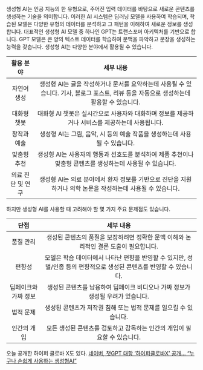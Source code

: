 생성형 AI는 인공 지능의 한 유형으로, 주어진 입력 데이터를 바탕으로 새로운 콘텐츠를 생성하는 기술을 의미합니다. 이러한 AI 시스템은 딥러닝 모델을 사용하여 학습되며, 학습된 모델은 다양한 유형의 데이터를 분석하고 그 패턴을 이해하여 새로운 정보를 생성합니다.
대표적인 생성형 AI 모델 중 하나인 GPT는 트랜스포머 아키텍처를 기반으로 합니다. GPT 모델은 큰 양의 텍스트 데이터를 학습하여 문맥을 파악하고 문장을 생성하는 능력을 갖춥니다. 생성형 AI는 다양한 분야에서 활용될 수 있습니다.


|활용 분야| 세부 내용 |
|:---:|:---:|
|자연어 생성|생성형 AI는 글을 작성하거나 문서를 요약하는데 사용될 수 있습니다. 기사, 블로그 포스트, 리뷰 등을 자동으로 생성하는데 활용할 수 있습니다.|
|대화형 챗봇|대화형 AI 챗봇은 실시간으로 사용자와 대화하며 정보를 제공하거나 서비스를 제공하는데 사용됩니다.|
|창작과 예술|생성형 AI는 그림, 음악, 시 등의 예술 작품을 생성하는데 사용될 수 있습니다.|
|맞춤형 추천|생성형 AI는 사용자의 행동과 선호도를 분석하여 제품 추천이나 맞춤형 콘텐츠를 생성하는데 사용될 수 있습니다.|
|의료 진단 및 연구|생성형 AI는 의료 분야에서 환자 정보를 기반으로 진단을 지원하거나 의학 논문을 작성하는데 사용될 수 있습니다.|


하지만 생성형 AI를 사용할 때 고려해야 할 몇 가지 주요 문제점도 있습니다.


|단점| 세부 내용 |
|:---:|:---:|
|품질 관리|생성된 콘텐츠의 품질을 보장하려면 정확한 문맥 이해와 논리적인 결론 도출이 필요합니다.|
|편향성|모델은 학습 데이터에서 나타난 편향을 반영할 수 있지만, 성별/인종 등의 편향적으로 생성된 콘텐츠를 반영할 수 있습니다.|
|딥페이크와 가짜 정보|생성된 콘텐츠를 남용하여 딥페이크 비디오나 가짜 정보가 생성될 우려가 있습니다.|
|법적 문제|생성된 콘텐츠가 저작권 침해 또는 법적 문제를 일으킬 수 있습니다.|
|인간의 개입|모든 생성된 콘텐츠를 검토하고 감독하는 인간의 개입이 필요할 수 있습니다.|


오늘 공개한 하이퍼 클로바 X도 있다.
[네이버, 챗GPT 대항 ‘하이퍼클로바X’ 공개… “누구나 손쉽게 사용하는 생성형AI”](https://biz.chosun.com/it-science/ict/2023/08/24/BQEKQT54VNGYZMZ4UPMZZB2PJM/)
